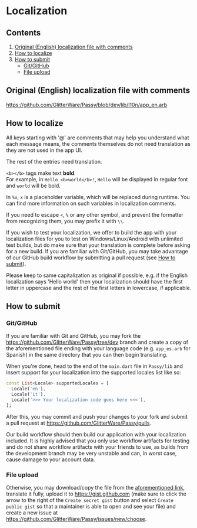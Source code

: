 # Localization

## Contents

1. [Original (English) localization file with comments](#original-english-localization-file-with-comments)
2. [How to localize](#how-to-localize)
3. [How to submit](#how-to-submit)
    - [Git/GitHub](#gitgithub)
    - [File upload](#file-upload)

## Original (English) localization file with comments

https://github.com/GlitterWare/Passy/blob/dev/lib/l10n/app_en.arb

## How to localize

All keys starting with '@' are comments that may help you understand what each message means, the comments themselves do not need translation as they are not used in the app UI.

The rest of the entries need translation.

`<b></b>` tags make text <b>bold</b>.  
For example, in `Hello <b>world</b>!`, `Hello` will be displayed in regular font and `world` will be bold.

In `%x`, `x` is a placeholder variable, which will be replaced during runtime. You can find more information on such variables in localization comments.

If you need to escape `<`, `%` or any other symbol, and prevent the formatter from recognizing them, you may prefix it with `\\`.

If you wish to test your localization, we offer to build the app with your localization files for you to test on Windows/Linux/Android with unlimited test builds, but do make sure that your translation is complete before asking for a new build. If you are familiar with Git/GitHub, you may take advantage of our GitHub build workflow by submitting a pull request (see [How to submit](#how-to-submit)).

Please keep to same capitalization as original if possible, e.g. if the English localization says 'Hello world' then your localization should have the first letter in uppercase and the rest of the first letters in lowercase, if applicable.

## How to submit

### Git/GitHub

If you are familiar with Git and GitHub, you may fork the https://github.com/GlitterWare/Passy/tree/dev branch and create a copy of the aforementioned file ending with your language code (e.g. `app_es.arb` for Spanish) in the same directory that you can then begin translating.

When you're done, head to the end of the `main.dart` file in `Passy/lib` and insert support for your localization into the supported locales list like so:
```dart
const List<Locale> supportedLocales = [
  Locale('en'),
  Locale('it'),
  Locale('>>> Your localization code goes here <<<'),
];
```

After this, you may commit and push your changes to your fork and submit a pull request at https://github.com/GlitterWare/Passy/pulls.

Our build workflow should then build our application with your localization included. It is highly advised that you only use workflow artifacts for testing and do not share workflow artifacts with your friends to use, as builds from the development branch may be very unstable and can, in worst case, cause damage to your account data.

### File upload

Otherwise, you may download/copy the file from the [aforementioned link](https://github.com/GlitterWare/Passy/blob/dev/lib/l10n/app_en.arb), translate it fully, upload it to https://gist.github.com (make sure to click the arrow to the right of the `Create secret gist`  button and select `Create public gist` so that a maintainer is able to open and see your file) and create a new issue at https://github.com/GlitterWare/Passy/issues/new/choose.

